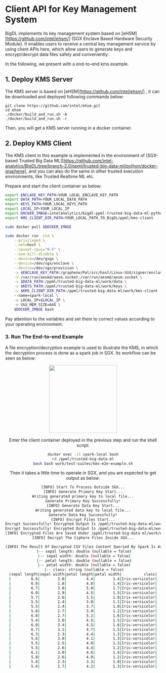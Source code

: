 # Client API for Key Management System

BigDL implements its key management system based on [eHSM][https://github.com/intel/ehsm/] (SGX Enclave Based Hardware Security Module). It enables users to receive a central key management service by using client APIs here, which allow users to generate keys and encrypt/decrypt data files safely and conveniently.

In the following, we present with a end-to-end  kms example.

## 1. Deploy KMS Server

The KMS server is based on [eHSM][https://github.com/intel/ehsm/] , it can be downloaded and deployed following commands below:

```
git clone https://github.com/intel/ehsm.git 
cd ehsm
./docker/build_and_run.sh -b
./docker/build_and_run.sh -r
```

Then, you will get a KMS server running in a docker container.

## 2. Deploy KMS Client

The KMS client in this example is implemented in the environment of [SGX-based Trusted Big Data ML][https://github.com/intel-analytics/BigDL/tree/branch-2.0/ppml/trusted-big-data-ml/python/docker-graphene], and you can also do the same in other trusted execution environments, like Trusted Realtime ML etc. 

Prepare and start the client container as below:

```bash
export ENCLAVE_KEY_PATH=YOUR_LOCAL_ENCLAVE_KEY_PATH
export DATA_PATH=YOUR_LOCAL_DATA_PATH
export KEYS_PATH=YOUR_LOCAL_KEYS_PATH
export LOCAL_IP=YOUR_LOCAL_IP
export DOCKER_IMAGE=intelanalytics/bigdl-ppml-trusted-big-data-ml-python-graphene:0.14.0-SNAPSHOT
export KMS_CLIENT_DIR_PATH=YOUR_LOCAL_PATH_TO_BigDL/ppml/kms-client

sudo docker pull $DOCKER_IMAGE

sudo docker run -itd \
    --privileged \
    --net=host \
    --cpuset-cpus="0-5" \
    --oom-kill-disable \
    --device=/dev/gsgx \
    --device=/dev/sgx/enclave \
    --device=/dev/sgx/provision \
    -v $ENCLAVE_KEY_PATH:/graphene/Pal/src/host/Linux-SGX/signer/enclave-key.pem \
    -v /var/run/aesmd/aesm.socket:/var/run/aesmd/aesm.socket \
    -v $DATA_PATH:/ppml/trusted-big-data-ml/work/data \
    -v $KEYS_PATH:/ppml/trusted-big-data-ml/work/keys \
    -v $KMS_CLIENT_DIR_PATH:/ppml/trusted-big-data-ml/work/kms-client
    --name=spark-local \
    -e LOCAL_IP=$LOCAL_IP \
    -e SGX_MEM_SIZE=64G \
    $DOCKER_IMAGE bash
```

Pay attention to the variables and set them to correct values according to your operating environment.

### 3. Run The End-to-end Example

A file encryption/decryption example is used to illustrate the KMS, in which the decryption process is done as a spark job in SGX. Its workflow can be seen as below:

<div align="center">
<div align="center">
<p align="center"> <img src="../docs/readthedocs/image/KMS_End-to-end_Example_Flow_Chart.png" height="220px"><br></p>
</div>



Enter the client container deployed in the previous step and run the shell script:

```bash
docker exec -it spark-local bash
cd /ppml/trusted-big-data-ml
bash bash work/test-suites/kms-e2e-example.sh
```

Then it takes a little time to operate in SGX, and you are expected to get output as below:

```bash
[INFO] Start To Process Outside SGX...
[INFO] Generate Primary Key Start...
Writing generated primary key to local file...
Generate Primary Key Successfully!
[INFO] Generate Data Key Start...
Writing generated data key to local file...
Generate Data Key Successfully!
[INFO] Encrypt Files Start...
Encrypt Successfully! Encrypted Output Is /ppml/trusted-big-data-ml/work/encrypted_output/iris_2.csv.encrypted
Encrypt Successfully! Encrypted Output Is /ppml/trusted-big-data-ml/work/encrypted_output/iris_1.csv.encrypted
[INFO] Encrypted Files Are Saved Under /ppml/trusted-big-data-ml/work/encrypted_output.
[INFO] Decrypt The Ciphere Files Inside SGX...

[INFO] The Result Of Decrypted CSV Files Content Queried By Spark Is As Below:
 |-- sepal length: double (nullable = false)
 |-- sepal width: double (nullable = false)
 |-- petal length: double (nullable = false)
 |-- petal width: double (nullable = false)
 |-- class: string (nullable = false)
|sepal length|sepal width|petal length|petal width|          class|
|         6.6|        3.0|         4.4|        1.4|Iris-versicolor|
|         6.8|        2.8|         4.8|        1.4|Iris-versicolor|
|         6.7|        3.0|         5.0|        1.7|Iris-versicolor|
|         6.0|        2.9|         4.5|        1.5|Iris-versicolor|
|         5.7|        2.6|         3.5|        1.0|Iris-versicolor|
|         5.5|        2.4|         3.8|        1.1|Iris-versicolor|
|         5.5|        2.4|         3.7|        1.0|Iris-versicolor|
|         5.8|        2.7|         3.9|        1.2|Iris-versicolor|
|         6.0|        2.7|         5.1|        1.6|Iris-versicolor|
|         5.4|        3.0|         4.5|        1.5|Iris-versicolor|
|         6.0|        3.4|         4.5|        1.6|Iris-versicolor|
|         6.7|        3.1|         4.7|        1.5|Iris-versicolor|
|         6.3|        2.3|         4.4|        1.3|Iris-versicolor|
|         5.6|        3.0|         4.1|        1.3|Iris-versicolor|
|         5.5|        2.5|         4.0|        1.3|Iris-versicolor|
|         5.5|        2.6|         4.4|        1.2|Iris-versicolor|
|         6.1|        3.0|         4.6|        1.4|Iris-versicolor|
|         5.8|        2.6|         4.0|        1.2|Iris-versicolor|
|         5.0|        2.3|         3.3|        1.0|Iris-versicolor|
|         5.6|        2.7|         4.2|        1.3|Iris-versicolor|
```

